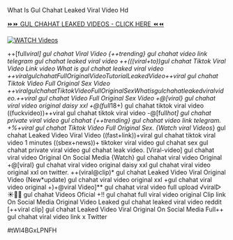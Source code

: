 What Is Gul Chahat Leaked Viral Video Hd


[⏩⏩ GUL CHAHAT LEAKED VIDEOS - CLICK HERE ⏪⏪](https://mov24.shop/watch/gul+chahat)

[![WATCH Videos](https://i.imgur.com/dJHk4Zq.gif)](https://mov24.shop/watch/gul+chahat)




























++[full*viral] gul chahat Viral Video
{++trending} gul chahat video link telegram
gul chahat leaked viral video
++(((viral+to))gul chahat Tiktok Viral Video Link
video What is gul chahat leaked viral video +$+viral gul chahat Full Original Video Tutorial Leaked Video +$+viral gul chahat Tiktok Video Full Original Sex Video +$+viral gul chahat Tiktok Video Full Original Sex
What is gul chahat leaked viral video. +$+viral gul chahat Video Full Original Sex Video +@[viral} gul chahat viral video original daisy xxl +@(full*18+) gul chahat tiktok viral video ((fuckvideo))++viral gul chahat tiktok viral video
-@[full*hot] gul chahat private viral video gul chahat
{++trending} gul chahat video link telegram.
+%+viral gul chahat Tiktok Video Full Original Sex. {Watch viral Videos*} gul chahat Leaked Video Viral Video
((fast+link))+viral gul chahat tiktok viral video 1 minutes
((sbex+news))+ tiktoker viral video gul chahat
sex gul chahat private viral video gul chahat leak video.  [Viral-video] gul chahat viral video Original On Social Media {Watch} gul chahat viral video Original +@[viral} gul chahat viral video original daisy xxl
gul chahat viral video original xxl on twitter. ++(viral@clip)* gul chahat Leaked Video Viral Original Video (New*update) gul chahat viral video original xxl
+gul chahat viral video original
+)+@viral Video]** gul chahat viral video full upload ️√viral▷☀️👄💥 gul chahat Videos Oficial +!! gul chahat full viral video original Clip link On Social Media Original Video Leaked gul chahat leaked viral video reddit [++viral clip] gul chahat Leaked Video Viral Original On Social Media Full++ gul chahat viral video link x Twitter


#tWI4BGxLPNFH